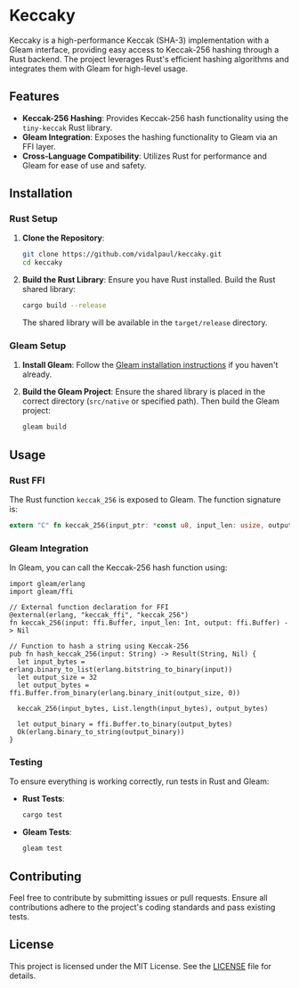 # Keccaky

Keccaky is a high-performance Keccak (SHA-3) implementation with a Gleam interface, providing easy access to Keccak-256 hashing through a Rust backend. The project leverages Rust's efficient hashing algorithms and integrates them with Gleam for high-level usage.

## Features

- **Keccak-256 Hashing**: Provides Keccak-256 hash functionality using the `tiny-keccak` Rust library.
- **Gleam Integration**: Exposes the hashing functionality to Gleam via an FFI layer.
- **Cross-Language Compatibility**: Utilizes Rust for performance and Gleam for ease of use and safety.

## Installation

### Rust Setup

1. **Clone the Repository**:
   ```bash
   git clone https://github.com/vidalpaul/keccaky.git
   cd keccaky
   ```

2. **Build the Rust Library**:
   Ensure you have Rust installed. Build the Rust shared library:
   ```bash
   cargo build --release
   ```

   The shared library will be available in the `target/release` directory.

### Gleam Setup

1. **Install Gleam**:
   Follow the [Gleam installation instructions](https://gleam.run/getting-started) if you haven't already.

2. **Build the Gleam Project**:
   Ensure the shared library is placed in the correct directory (`src/native` or specified path). Then build the Gleam project:
   ```bash
   gleam build
   ```

## Usage

### Rust FFI

The Rust function `keccak_256` is exposed to Gleam. The function signature is:
```rust
extern "C" fn keccak_256(input_ptr: *const u8, input_len: usize, output_ptr: *mut u8);
```

### Gleam Integration

In Gleam, you can call the Keccak-256 hash function using:

```gleam
import gleam/erlang
import gleam/ffi

// External function declaration for FFI
@external(erlang, "keccak_ffi", "keccak_256")
fn keccak_256(input: ffi.Buffer, input_len: Int, output: ffi.Buffer) -> Nil

// Function to hash a string using Keccak-256
pub fn hash_keccak_256(input: String) -> Result(String, Nil) {
  let input_bytes = erlang.binary_to_list(erlang.bitstring_to_binary(input))
  let output_size = 32
  let output_bytes = ffi.Buffer.from_binary(erlang.binary_init(output_size, 0))

  keccak_256(input_bytes, List.length(input_bytes), output_bytes)

  let output_binary = ffi.Buffer.to_binary(output_bytes)
  Ok(erlang.binary_to_string(output_binary))
}
```

### Testing

To ensure everything is working correctly, run tests in Rust and Gleam:

- **Rust Tests**:
  ```bash
  cargo test
  ```

- **Gleam Tests**:
  ```bash
  gleam test
  ```

## Contributing

Feel free to contribute by submitting issues or pull requests. Ensure all contributions adhere to the project's coding standards and pass existing tests.

## License

This project is licensed under the MIT License. See the [LICENSE](LICENSE) file for details.
